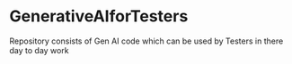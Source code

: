 # GenerativeAIforTesters
Repository consists of Gen AI code which can be used by Testers in there day to day work
